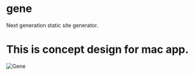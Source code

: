 # gene
Next generation static site generator. 

# This is concept design for mac app.
![Gene](http://www.atsushimori.com/wp-content/uploads/2016/11/geneapp.jpg)
